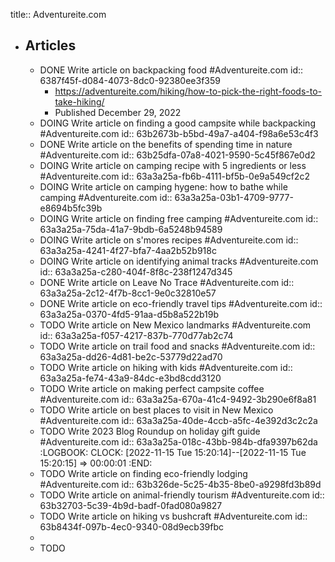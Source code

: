 title:: Adventureite.com

- ## Articles
	- DONE Write article on backpacking food #Adventureite.com
	  id:: 6387f45f-d084-4073-8dc0-92380ee3f359
		- https://adventureite.com/hiking/how-to-pick-the-right-foods-to-take-hiking/
		- Published December 29, 2022
	- DOING Write article on finding a good campsite while backpacking #Adventureite.com
	  id:: 63b2673b-b5bd-49a7-a404-f98a6e53c4f3
	- DONE Write article on the benefits of spending time in nature #Adventureite.com
	  id:: 63b25dfa-07a8-4021-9590-5c45f867e0d2
	- DOING Write article on camping recipe with 5 ingredients or less #Adventureite.com
	  id:: 63a3a25a-fb6b-4111-bf5b-0e9a549cf2c2
	- DOING Write article on camping hygene: how to bathe while camping #Adventureite.com
	  id:: 63a3a25a-03b1-4709-9777-e8694b5fc39b
	- DOING Write article on finding free camping #Adventureite.com
	  id:: 63a3a25a-75da-41a7-9bdb-6a5248b94589
	- DOING Write article on s'mores recipes #Adventureite.com
	  id:: 63a3a25a-4241-4f27-bfa7-4aa2b52b918c
	- DOING Write article on identifying animal tracks #Adventureite.com
	  id:: 63a3a25a-c280-404f-8f8c-238f1247d345
	- DONE Write article on Leave No Trace #Adventureite.com
	  id:: 63a3a25a-2c12-4f7b-8cc1-9e0c32810e57
	- DONE Write article on eco-friendly travel tips #Adventureite.com
	  id:: 63a3a25a-0370-4fd5-91aa-d5b8a522b19b
	- TODO Write article on New Mexico landmarks #Adventureite.com
	  id:: 63a3a25a-f057-4217-837b-770d77ab2c74
	- TODO Write article on trail food and snacks #Adventureite.com
	  id:: 63a3a25a-dd26-4d81-be2c-53779d22ad70
	- TODO Write article on hiking with kids #Adventureite.com
	  id:: 63a3a25a-fe74-43a9-84dc-e3bd8cdd3120
	- TODO Write article on making perfect campsite coffee #Adventureite.com
	  id:: 63a3a25a-670a-41c4-9492-3b290e6f8a81
	- TODO Write article on best places to visit in New Mexico #Adventureite.com
	  id:: 63a3a25a-40de-4ccb-a5fc-4e392d3c2c2a
	- TODO Write 2023 Blog Roundup on holiday gift guide #Adventureite.com
	  id:: 63a3a25a-018c-43bb-984b-dfa9397b62da
	  :LOGBOOK:
	  CLOCK: [2022-11-15 Tue 15:20:14]--[2022-11-15 Tue 15:20:15] =>  00:00:01
	  :END:
	- TODO Write article on finding eco-friendly lodging #Adventureite.com
	  id:: 63b326de-5c25-4b35-8be0-a9298fd3b89d
	- TODO Write article on animal-friendly tourism #Adventureite.com
	  id:: 63b32703-5c39-4b9d-badf-0fad080a9827
	- TODO Write article on hiking vs bushcraft #Adventureite.com
	  id:: 63b8434f-097b-4ec0-9340-08d9ecb39fbc
	-
	- TODO